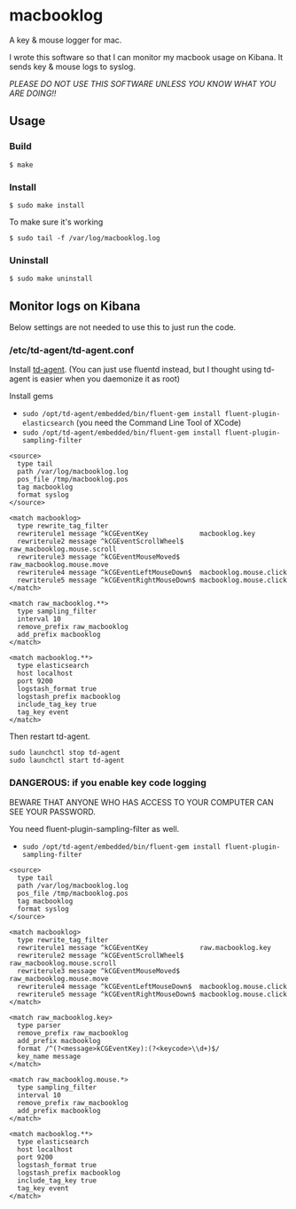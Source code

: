 # macbooklog

A key & mouse logger for mac.

I wrote this software so that I can monitor my macbook usage on Kibana. It sends key & mouse logs to syslog.

_PLEASE DO NOT USE THIS SOFTWARE UNLESS YOU KNOW WHAT YOU ARE DOING!!_

## Usage

### Build

```
$ make
```

### Install

```
$ sudo make install
```

To make sure it's working

```
$ sudo tail -f /var/log/macbooklog.log
```

### Uninstall

```
$ sudo make uninstall
```

## Monitor logs on Kibana

Below settings are not needed to use this to just run the code.

### /etc/td-agent/td-agent.conf

Install [td-agent](http://docs.fluentd.org/articles/install-by-dmg).
(You can just use fluentd instead, but I thought using td-agent is easier when you daemonize it as root)

Install gems

 * `sudo /opt/td-agent/embedded/bin/fluent-gem install fluent-plugin-elasticsearch` (you need the Command Line Tool of XCode)
 * `sudo /opt/td-agent/embedded/bin/fluent-gem install fluent-plugin-sampling-filter`

```
<source>
  type tail
  path /var/log/macbooklog.log
  pos_file /tmp/macbooklog.pos
  tag macbooklog
  format syslog
</source>

<match macbooklog>
  type rewrite_tag_filter
  rewriterule1 message ^kCGEventKey             macbooklog.key
  rewriterule2 message ^kCGEventScrollWheel$    raw_macbooklog.mouse.scroll
  rewriterule3 message ^kCGEventMouseMoved$     raw_macbooklog.mouse.move
  rewriterule4 message ^kCGEventLeftMouseDown$  macbooklog.mouse.click
  rewriterule5 message ^kCGEventRightMouseDown$ macbooklog.mouse.click
</match>

<match raw_macbooklog.**>
  type sampling_filter
  interval 10
  remove_prefix raw_macbooklog
  add_prefix macbooklog
</match>

<match macbooklog.**>
  type elasticsearch
  host localhost
  port 9200
  logstash_format true
  logstash_prefix macbooklog
  include_tag_key true
  tag_key event
</match>
```

Then restart td-agent.

```
sudo launchctl stop td-agent
sudo launchctl start td-agent
```

### DANGEROUS: if you enable key code logging

BEWARE THAT ANYONE WHO HAS ACCESS TO YOUR COMPUTER CAN SEE YOUR PASSWORD.

You need fluent-plugin-sampling-filter as well.

 * `sudo /opt/td-agent/embedded/bin/fluent-gem install fluent-plugin-sampling-filter`

```
<source>
  type tail
  path /var/log/macbooklog.log
  pos_file /tmp/macbooklog.pos
  tag macbooklog
  format syslog
</source>

<match macbooklog>
  type rewrite_tag_filter
  rewriterule1 message ^kCGEventKey             raw.macbooklog.key
  rewriterule2 message ^kCGEventScrollWheel$    raw_macbooklog.mouse.scroll
  rewriterule3 message ^kCGEventMouseMoved$     raw_macbooklog.mouse.move
  rewriterule4 message ^kCGEventLeftMouseDown$  macbooklog.mouse.click
  rewriterule5 message ^kCGEventRightMouseDown$ macbooklog.mouse.click
</match>

<match raw_macbooklog.key>
  type parser
  remove_prefix raw_macbooklog
  add_prefix macbooklog
  format /^(?<message>kCGEventKey):(?<keycode>\\d+)$/
  key_name message
</match>

<match raw_macbooklog.mouse.*>
  type sampling_filter
  interval 10
  remove_prefix raw_macbooklog
  add_prefix macbooklog
</match>

<match macbooklog.**>
  type elasticsearch
  host localhost
  port 9200
  logstash_format true
  logstash_prefix macbooklog
  include_tag_key true
  tag_key event
</match>
```
